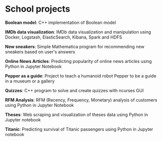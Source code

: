 # School projects

**Boolean model**: C++ implementation of Boolean model

**IMDb data visualization**: IMDb data visualization and manipulation using Docker, Logstash, ElasticSearch, Kibana, Spark and HDFS

**New sneakers**: Simple Mathematica program for recommending new sneakers based on user's answers

**Online News Articles**: Predicting popularity of online news articles using Python in Jupyter Notebook

**Pepper as a guide**: Project to teach a humanoid robot Pepper to be a guide in a museum or a gallery

**Quizzes**: C++ program to solve and create quizzes with ncurses GUI

**RFM Analysis**: RFM (Recency, Frequency, Monetary) analysis of customers using Python in Jupyter Notebook

**Theses**: Web scraping and visualization of theses data using Python in Jupyter notebook

**Titanic**: Predicting survival of Titanic passengers using Python in Jupyter notebook

